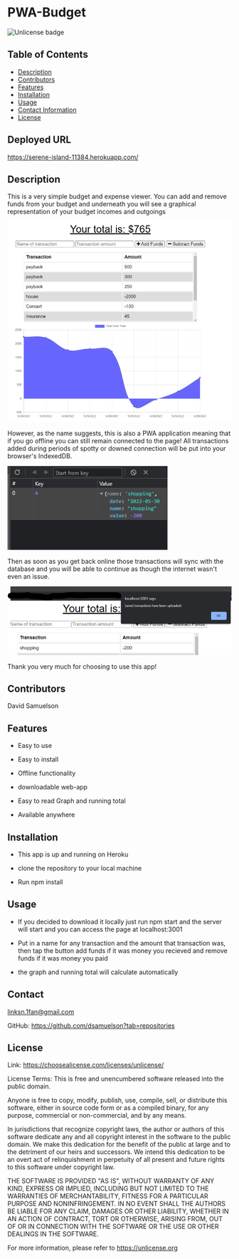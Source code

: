 # PWA-Budget
![Unlicense badge](https://img.shields.io/badge/License-Unlicense-success)
## Table of Contents

- [Description](#description)
- [Contributors](#contributors)
- [Features](#features)
- [Installation](#installation)
- [Usage](#usage)
- [Contact Information](#contact)
- [License](#license)

## Deployed URL

https://serene-island-11384.herokuapp.com/
## Description

This is a very simple budget and expense viewer. You can add and remove funds from your budget and underneath you will see a graphical representation of your budget incomes and outgoings

![main page](assets/images/home-screen.png)

 However, as the name suggests, this is also a PWA application meaning that if you go offline you can still remain connected to the page! All transactions added during periods of spotty or downed connection will be put into your browser's IndexedDB.

![indexed DB values](assets/images/idb-value.png)

Then as soon as you get back online those transactions will sync with the database and you will be able to continue as though the internet wasn't even an issue.

![uploaded alert notification](assets/images/uploaded-transactions.png)

 Thank you very much for choosing to use this app!

## Contributors

David Samuelson

## Features

- Easy to use

- Easy to install

- Offline functionality

- downloadable web-app

- Easy to read Graph and running total

- Available anywhere

## Installation

- This app is up and running on Heroku

- clone the repository to your local machine

- Run npm install

## Usage

- If you decided to download it locally just run npm start and the server will start and you can access the page at localhost:3001

- Put in a name for any transaction and the amount that transaction was, then tap the button add funds if it was money you recieved and remove funds if it was money you paid

- the graph and running total will calculate automatically

## Contact

linksn.1fan@gmail.com

GitHub: https://github.com/dsamuelson?tab=repositories

## License

Link: https://choosealicense.com/licenses/unlicense/

License Terms:
This is free and unencumbered software released into the public domain.

Anyone is free to copy, modify, publish, use, compile, sell, or
distribute this software, either in source code form or as a compiled
binary, for any purpose, commercial or non-commercial, and by any
means.

In jurisdictions that recognize copyright laws, the author or authors
of this software dedicate any and all copyright interest in the
software to the public domain. We make this dedication for the benefit
of the public at large and to the detriment of our heirs and
successors. We intend this dedication to be an overt act of
relinquishment in perpetuity of all present and future rights to this
software under copyright law.

THE SOFTWARE IS PROVIDED "AS IS", WITHOUT WARRANTY OF ANY KIND,
EXPRESS OR IMPLIED, INCLUDING BUT NOT LIMITED TO THE WARRANTIES OF
MERCHANTABILITY, FITNESS FOR A PARTICULAR PURPOSE AND NONINFRINGEMENT.
IN NO EVENT SHALL THE AUTHORS BE LIABLE FOR ANY CLAIM, DAMAGES OR
OTHER LIABILITY, WHETHER IN AN ACTION OF CONTRACT, TORT OR OTHERWISE,
ARISING FROM, OUT OF OR IN CONNECTION WITH THE SOFTWARE OR THE USE OR
OTHER DEALINGS IN THE SOFTWARE.

For more information, please refer to <https://unlicense.org>
    
